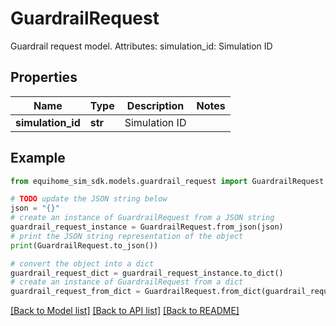 # GuardrailRequest

Guardrail request model.  Attributes:     simulation_id: Simulation ID

## Properties

Name | Type | Description | Notes
------------ | ------------- | ------------- | -------------
**simulation_id** | **str** | Simulation ID | 

## Example

```python
from equihome_sim_sdk.models.guardrail_request import GuardrailRequest

# TODO update the JSON string below
json = "{}"
# create an instance of GuardrailRequest from a JSON string
guardrail_request_instance = GuardrailRequest.from_json(json)
# print the JSON string representation of the object
print(GuardrailRequest.to_json())

# convert the object into a dict
guardrail_request_dict = guardrail_request_instance.to_dict()
# create an instance of GuardrailRequest from a dict
guardrail_request_from_dict = GuardrailRequest.from_dict(guardrail_request_dict)
```
[[Back to Model list]](../README.md#documentation-for-models) [[Back to API list]](../README.md#documentation-for-api-endpoints) [[Back to README]](../README.md)


